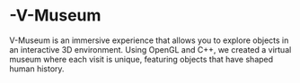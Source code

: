 # -V-Museum
V-Museum is an immersive experience that allows you to explore objects in an interactive 3D environment. Using OpenGL and C++, we created a virtual museum where each visit is unique, featuring objects that have shaped human history.
